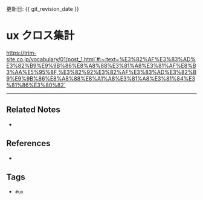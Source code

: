 更新日: {{ git_revision_date }}

# ux クロス集計
https://trim-site.co.jp/vocabulary/01/post_1.html`#:~:text=%E3%82%AF%E3%83%AD%E3%82%B9%E9%9B%86%E8%A8%88%E3%81%A8%E3%81%AF%E8%B3%AA%E5%95%8F,%E3%82%92%E3%82%AF%E3%83%AD%E3%82%B9%E9%9B%86%E8%A8%88%E8%A1%A8%E3%81%A8%E3%81%84%E3%81%86%E3%80%82`

---
## Related Notes
- 

## References
- 

## Tags
- `#ux` 